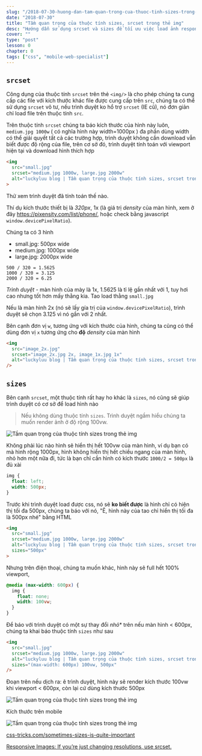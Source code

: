 ```yaml
---
slug: "/2018-07-30-huong-dan-tam-quan-trong-cua-thuoc-tinh-sizes-trong-the-img"
date: "2018-07-30"
title: "Tầm quan trọng của thuộc tính sizes, srcset trong thẻ img"
desc: "Hướng dẫn sử dụng srcset và sizes để tối ưu việc load ảnh responsive"
cover: ""
type: "post"
lesson: 0
chapter: 0
tags: ["css", "mobile-web-specialist"]
---
```


## `srcset`

Công dụng của thuộc tính `srcset` trên thẻ `<img/>` là cho phép chúng ta cung cấp các file với kích thước khác file được cung cấp trên `src`, chúng ta có thể sử dụng `srcset` vô tư, nếu trình duyệt ko hổ trợ `srcset` (IE cũ), nó đơn giản chỉ load file trên thuộc tính `src`.

Trên thuộc tính `srcset` chúng ta báo kích thước của hình này luôn, `medium.jpg 1000w` ( có nghĩa hình này width=1000px ) đa phần dùng width có thể giải quyết tất cả các trường hợp, trình duyệt không cần download vẫn biết được độ rộng của file, trên cơ sở đó, trình duyệt tính toán với viewport hiện tại và download hình thích hợp

```html
<img
  src="small.jpg"
  srcset="medium.jpg 1000w, large.jpg 2000w"
  alt="luckyluu blog | Tầm quan trọng của thuộc tính sizes, srcset trong thẻ img"
>
```

Thử xem trình duyệt đã tính toán thế nào. 

Thí dụ kích thước thiết bị là *320px*, 1x (là giá trị *density* của màn hình, xem ở đây https://pixensity.com/list/phone/, hoặc check bằng javascript `window.devicePixelRatio`).

Chúng ta có 3 hình

- small.jpg: 500px wide
- medium.jpg: 1000px wide
- large.jpg: 2000px wide

```
500 / 320 = 1.5625
1000 / 320 = 3.125
2000 / 320 = 6.25
```

*Trình duyệt* - màn hình của mày là 1x, 1.5625 là tỉ lệ gần nhất với 1, tuy hơi cao nhưng tốt hơn mấy thằng kia. Tao load thằng `small.jpg`

Nếu là màn hình 2x (nó sẽ lấy gía trị của `window.devicePixelRatio`), trình duyệt sẽ chọn 3.125 vì nó gần với 2 nhất.

Bên cạnh đơn vị `w`, tương ứng với kích thước của hình, chúng ta cũng có thể dùng đơn vị `x` tương ứng cho **độ** *density* của màn hình

```html
<img 
  src="image_2x.jpg" 
  srcset="image_2x.jpg 2x, image_1x.jpg 1x" 
  alt="luckyluu blog | Tầm quan trọng của thuộc tính sizes, srcset trong thẻ img"
/>
```

## `sizes`

Bên cạnh `srcset`, một thuộc tính rất hay ho khác là `sizes`, nó cũng sẽ giúp trình duyệt có cơ sở để load hình nào

> Nếu không dùng thuộc tính `sizes`. Trình duyệt ngầm hiểu chúng ta muốn render ảnh ở độ rộng 100vw.

![Tầm quan trọng của thuộc tính sizes trong thẻ img](https://res.cloudinary.com/css-tricks/image/upload/c_scale,w_1000,f_auto,q_auto/v1531489586/640-version_txwye1.png)

Không phải lúc nào hình sẽ hiển thị hết 100vw của màn hình, ví dụ bạn có mà hình rộng 1000px, hình không hiển thị hết chiều ngang của màn hình, nhỏ hơn một nữa đi, tức là bạn chỉ cần hình có kích thước `1000/2 = 500px` là đủ xài

```css
img {
  float: left;
  width: 500px;
}
```

Trước khi trình duyệt load được css, nó sẽ **ko biết được** là hình chỉ có hiện thị tối đa 500px, chúng ta báo với nó, "Ê, hình này của tao chỉ hiển thị tối đa là 500px nhé" bằng HTML

```html
<img
  src="small.jpg"
  srcset="medium.jpg 1000w, large.jpg 2000w"
  alt="luckyluu blog | Tầm quan trọng của thuộc tính sizes, srcset trong thẻ img"
  sizes="500px"
>
```

Nhưng trên điện thoại, chúng ta muốn khác, hình này sẽ full hết 100% viewport,

```css
@media (max-width: 600px) {
  img {
    float: none;
    width: 100vw;
  }
}
```


Để báo với trình duyệt có một sự thay đổi *nhỏ** trên nếu màn hình < 600px, chúng ta khai báo thuộc tính `sizes` như sau

```html
<img 
  src="small.jpg"
  srcset="medium.jpg 1000w, large.jpg 2000w"
  alt="luckyluu blog | Tầm quan trọng của thuộc tính sizes, srcset trong thẻ img"
  sizes="(max-width: 600px) 100vw, 500px"
/>
```

Đoạn trên nếu dịch ra: ê trình duyệt, hình này sẽ render kích thước 100vw khi viewport < 600px, còn lại cứ dùng kích thước 500px

![Tầm quan trọng của thuộc tính sizes trong thẻ img](https://res.cloudinary.com/css-tricks/image/upload/c_scale,w_1000,f_auto,q_auto/v1531489882/320-version_afwzxa.png)

Kích thước trên mobile

![Tầm quan trọng của thuộc tính sizes trong thẻ img](https://res.cloudinary.com/css-tricks/image/upload/c_scale,w_1000,f_auto,q_auto/v1531490069/640-version-mobile_l15ira.png)

[css-tricks.com/sometimes-sizes-is-quite-important](https://css-tricks.com/sometimes-sizes-is-quite-important/)

[Responsive Images: If you’re just changing resolutions, use srcset.](https://css-tricks.com/responsive-images-youre-just-changing-resolutions-use-srcset/)
